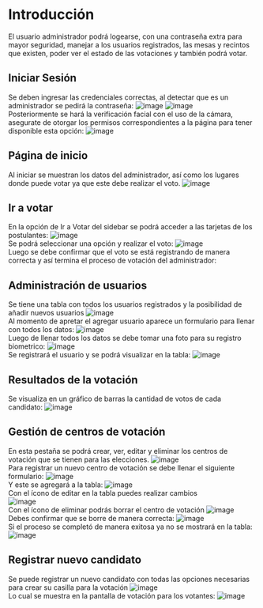 # Introducción
El usuario administrador podrá logearse, con una contraseña extra para mayor seguridad, manejar a los usuarios registrados, las mesas y recintos que existen, poder ver el estado de las votaciones y también podrá votar.
## Iniciar Sesión
Se deben ingresar las credenciales correctas, al detectar que es un administrador se pedirá la contraseña:
![image](https://github.com/user-attachments/assets/274d0539-8ded-4cab-b1ae-5e2003f0f56b)
![image](https://github.com/user-attachments/assets/34c01043-0bfd-46de-95a9-081b6abba57f)  
Posteriormente se hará la verificación facial con el uso de la cámara, asegurate de otorgar los permisos correspondientes a la página para tener disponible esta opción:
![image](https://github.com/user-attachments/assets/56134492-6422-4f4e-958b-a9f8a0ac552f)  
## Página de inicio
Al iniciar se muestran los datos del administrador, así como los lugares donde puede votar ya que este debe realizar el voto.
![image](https://github.com/user-attachments/assets/3dfda07d-6a12-46cd-89e0-7c000445136c)  
## Ir a votar
En la opción de Ir a Votar del sidebar se podrá acceder a las tarjetas de los postulantes:
![image](https://github.com/user-attachments/assets/45d9fb58-7204-4f0d-a380-7df6d7df6123)  
Se podrá seleccionar una opción y realizar el voto:
![image](https://github.com/user-attachments/assets/0933c27f-8070-4d2f-8228-69e1cfb4bd7b)  
Luego se debe confirmar que el voto se está registrando de manera correcta y así termina el proceso de votación del administrador:
## Administración de usuarios
Se tiene una tabla con todos los usuarios registrados y la posibilidad de añadir nuevos usuarios
![image](https://github.com/user-attachments/assets/0225119b-f8ca-4351-937f-da36743d98b8)  
Al momento de apretar el agregar usuario aparece un formulario para llenar con todos los datos:
![image](https://github.com/user-attachments/assets/4c56fb7a-2942-401e-9819-1c374f720b5e)  
Luego de llenar todos los datos se debe tomar una foto para su registro biometrico:
![image](https://github.com/user-attachments/assets/b658da5d-1eb1-407e-bf75-7801cc755b22)  
Se registrará el usuario y se podrá visualizar en la tabla:
![image](https://github.com/user-attachments/assets/3d42726e-be3d-4c96-9081-1fcfd88052d1)  
## Resultados de la votación
Se visualiza en un gráfico de barras la cantidad de votos de cada candidato:
![image](https://github.com/user-attachments/assets/ae6d4b9b-eefd-4413-bd98-113c3d32377a)  
## Gestión de centros de votación
En esta pestaña se podrá crear, ver, editar y eliminar los centros de votación que se tienen para las elecciones.
![image](https://github.com/user-attachments/assets/4f193dec-fba5-41ec-9203-f9380de43ba2)  
Para registrar un nuevo centro de votación se debe llenar el siguiente formulario:
![image](https://github.com/user-attachments/assets/72af3d9f-1de7-4155-a5ad-c30f334a210e)  
Y este se agregará a la tabla:
![image](https://github.com/user-attachments/assets/8c262c3e-e18f-4b84-b9a6-11de91bd5fd9)  
Con el ícono de editar en la tabla puedes realizar cambios  
![image](https://github.com/user-attachments/assets/0a0792ee-353e-4c15-80de-9fe335c32a0d)  
Con el ícono de eliminar podrás borrar el centro de votación
![image](https://github.com/user-attachments/assets/c495f02c-420c-4f3d-b803-198967f7f96f)  
Debes confirmar que se borre de manera correcta:
![image](https://github.com/user-attachments/assets/ad459283-2e12-450f-8a84-fdc163185f8e)  
Si el proceso se completó de manera exitosa ya no se mostrará en la tabla:
![image](https://github.com/user-attachments/assets/3d9f6bd7-b263-4539-8ae3-ef0b76688107)  

## Registrar nuevo candidato
Se puede registrar un nuevo candidato con todas las opciones necesarias para crear su casilla para la votación
![image](https://github.com/user-attachments/assets/5ca2ec6a-3c30-4cca-a865-68fd0ffec97c)  
Lo cual se muestra en la pantalla de votación para los votantes:
![image](https://github.com/user-attachments/assets/00676c5a-eca2-45ea-a2ef-707e725de275)  
